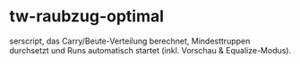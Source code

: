 # tw-raubzug-optimal
serscript, das Carry/Beute-Verteilung berechnet, Mindesttruppen durchsetzt und Runs automatisch startet (inkl. Vorschau &amp; Equalize-Modus).
